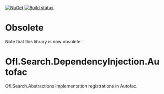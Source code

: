 [![NuGet](https://img.shields.io/nuget/v/Ofl.Search.DependencyInjection.Autofac.svg)](https://www.nuget.org/packages/Ofl.Search.DependencyInjection.Autofac)
[![Build status](https://ci.appveyor.com/api/projects/status/609c94f3m2d5grbj?svg=true)](https://ci.appveyor.com/project/OneFrameLink/ofl-search-dependencyinjection-autofac)

# Obsolete
Note that this library is now obsolete.


# Ofl.Search.DependencyInjection.Autofac
Ofl.Search.Abstractions implementation registrations in Autofac.
